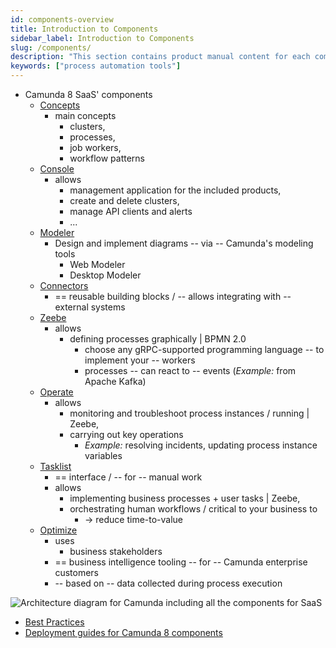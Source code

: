 ```yaml
---
id: components-overview
title: Introduction to Components
sidebar_label: Introduction to Components
slug: /components/
description: "This section contains product manual content for each component in Camunda 8, including conceptual content."
keywords: ["process automation tools"]
---
```

 
* Camunda 8 SaaS' components
  * [Concepts](concepts/what-is-camunda-8.md)
    * main concepts
      * clusters,
      * processes,
      * job workers,
      * workflow patterns
  * [Console](console/introduction-to-console.md)
    * allows
      * management application for the included products,
      * create and delete clusters,
      * manage API clients and alerts
      * ...
  * [Modeler](modeler/about-modeler.md)
    * Design and implement diagrams -- via -- Camunda's modeling tools
      * Web Modeler
      * Desktop Modeler
  * [Connectors](connectors/introduction.md)
    * == reusable building blocks / -- allows integrating with -- external systems
  * [Zeebe](zeebe/zeebe-overview.md)
    * allows
      * defining processes graphically | BPMN 2.0
        * choose any gRPC-supported programming language -- to implement your -- workers
        * processes -- can react to -- events (_Example:_ from Apache Kafka)
  * [Operate](operate/operate-introduction.md)
    * allows
      * monitoring and troubleshoot process instances / running | Zeebe,
      * carrying out key operations
        * _Example:_ resolving incidents, updating process instance variables
  * [Tasklist](tasklist/introduction-to-tasklist.md)
    * == interface / -- for -- manual work
    * allows
      * implementing business processes + user tasks | Zeebe,
      * orchestrating human workflows / critical to your business to
        * -> reduce time-to-value 
  * [Optimize]($optimize$/components/what-is-optimize)
    * uses
      * business stakeholders
    * == business intelligence tooling -- for -- Camunda enterprise customers
    * -- based on -- data collected during process execution

![Architecture diagram for Camunda including all the components for SaaS](./img/ComponentsAndArchitecture_SaaS.png)

* [Best Practices](./best-practices/best-practices-overview.md)
* [Deployment guides for Camunda 8 components](/self-managed/about-self-managed.md)
